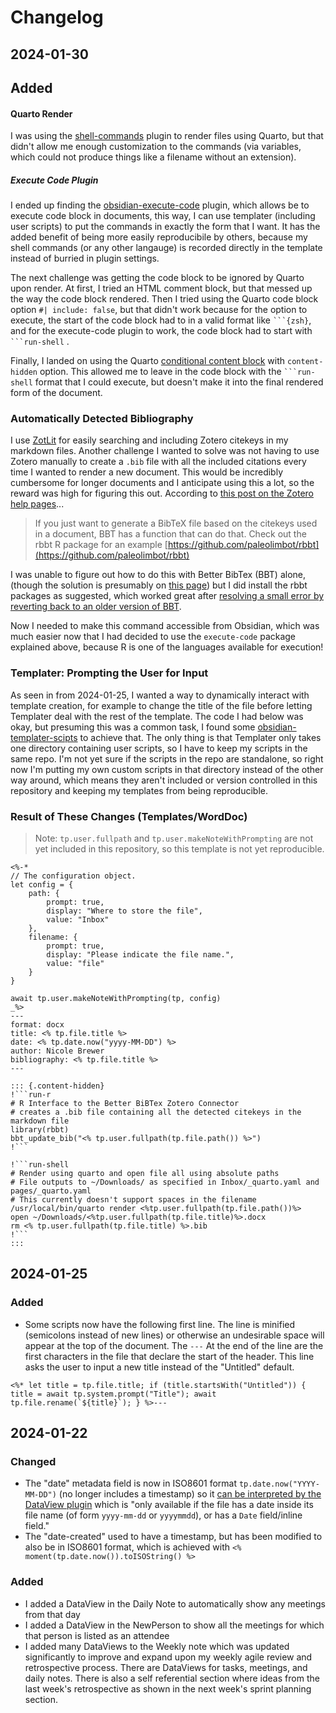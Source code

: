 # Changelog

## 2024-01-30

## Added 

#### Quarto Render

I was using the [shell-commands](https://github.com/Taitava/obsidian-shellcommands) plugin to render files using Quarto, but that didn't allow me enough customization to the commands (via variables, which could not produce things like a filename without an extension). 
##### Execute Code Plugin

I ended up finding the [obsidian-execute-code](https://github.com/twibiral/obsidian-execute-code) plugin, which allows be to execute code block in documents, this way, I can use templater (including user scripts) to put the commands in exactly the form that I want. It has the added benefit of being more easily reproducibile by others, because my shell commands (or any other langauge) is recorded directly in the template instead of burried in plugin settings.

The next challenge was getting the code block to be ignored by Quarto upon render. At first, I tried an HTML comment block, but that messed up the way the code block rendered. Then I tried using the Quarto code block option `#| include: false`, but that didn't work because for the option to execute, the start of the code block had to in a valid format like ` ```{zsh} `, and for the execute-code plugin to work, the code block had to start with ` ```run-shell ` . 

Finally, I landed on using the Quarto [conditional content block](https://quarto.org/docs/authoring/conditional.html#content-hidden) with `content-hidden` option. This allowed me to leave in the code block with the  ` ```run-shell ` format that I could execute, but doesn't make it into the final rendered form of the document.

### Automatically Detected Bibliography

I use [ZotLit](https://github.com/PKM-er/obsidian-zotlit) for easily searching and including Zotero citekeys in my markdown files. Another challenge I wanted to solve was not having to use Zotero manually to create a `.bib` file with all the included citations every time I wanted to render a new document. This would be incredibly cumbersome for longer documents and I anticipate using this a lot, so the reward was high for figuring this out. According to [this post on the Zotero help pages](https://forums.zotero.org/discussion/comment/409057/)...

> If you just want to generate a BibTeX file based on the citekeys used in a document, BBT has a function that can do that. Check out the rbbt R package for an example [https://github.com/paleolimbot/rbbt](https://github.com/paleolimbot/rbbt)

I was unable to figure out how to do this with Better BibTex (BBT) alone, (though the solution is presumably on [this page](https://retorque.re/zotero-better-bibtex/exporting/pandoc/)) but I did install the rbbt packages as suggested, which worked great after [resolving a small error by reverting back to an older version of BBT](https://github.com/paleolimbot/rbbt/issues/47). 

Now I needed to make this command accessible from Obsidian, which was much easier now that I had decided to use the `execute-code` package explained above, because R is one of the languages available for execution!

### Templater: Prompting the User for Input

As seen in from 2024-01-25, I wanted a way to dynamically interact with template creation, for example to change the title of the file before letting Templater deal with the rest of the template. The code I had below was okay, but presuming this was a common task, I found some [obsidian-templater-scipts](https://github.com/mihaiconstantin/obsidian-templater-scripts) to achieve that. The only thing is that Templater only takes one directory containing user scripts, so I have to keep my scripts in the same repo. I'm not yet sure if the scripts in the repo are standalone, so right now I'm putting my own custom scripts in that directory instead of the other way around, which means they aren't included or version controlled in this repository and keeping my templates from being reproducible. 

### Result of These Changes (Templates/WordDoc)

> Note: `tp.user.fullpath` and `tp.user.makeNoteWithPrompting` are not yet included in this repository, so this template is not yet reproducible.

```
<%-*
// The configuration object.
let config = {
	path: {
		prompt: true,
		display: "Where to store the file",
		value: "Inbox"
    },
    filename: {
	    prompt: true,
	    display: "Please indicate the file name.",
	    value: "file"
    }
}

await tp.user.makeNoteWithPrompting(tp, config)
_%>
---
format: docx
title: <% tp.file.title %>
date: <% tp.date.now("yyyy-MM-DD") %>
author: Nicole Brewer
bibliography: <% tp.file.title %>
---

::: {.content-hidden}
!```run-r
# R Interface to the Better BiBTex Zotero Connector
# creates a .bib file containing all the detected citekeys in the markdown file
library(rbbt)
bbt_update_bib("<% tp.user.fullpath(tp.file.path()) %>")
!```

!```run-shell
# Render using quarto and open file all using absolute paths
# File outputs to ~/Downloads/ as specified in Inbox/_quarto.yaml and pages/_quarto.yaml
# This currently doesn't support spaces in the filename 
/usr/local/bin/quarto render <%tp.user.fullpath(tp.file.path())%>
open ~/Downloads/<%tp.user.fullpath(tp.file.title)%>.docx
rm <% tp.user.fullpath(tp.file.title) %>.bib
!```
:::

```


## 2024-01-25

### Added

- Some scripts now have the following first line. The line is minified (semicolons instead of new lines) or otherwise an undesirable space will appear at the top of the document.  The `---` At the end of the line are the first characters in the file that declare the start of the header. This line asks the user to input a new title instead of the "Untitled" default. 

```
<%* let title = tp.file.title; if (title.startsWith("Untitled")) { title = await tp.system.prompt("Title"); await tp.file.rename(`${title}`); } %>---
```

## 2024-01-22

### Changed

- The "date" metadata field is now in ISO8601 format `tp.date.now("YYYY-MM-DD")` (no longer includes a timestamp) so it [can be interpreted by the DataView plugin](https://blacksmithgu.github.io/obsidian-dataview/annotation/types-of-metadata/) which is "only available if the file has a date inside its file name (of form `yyyy-mm-dd` or `yyyymmdd`), or has a `Date` field/inline field."
- The "date-created" used to have a timestamp, but has been modified to also be in ISO8601 format, which is achieved with `<% moment(tp.date.now()).toISOString() %>`

### Added

- I added a DataView in the Daily Note to automatically show any meetings from that day
- I added a DataView in the NewPerson to show all the meetings for which that person is listed as an attendee
- I added many DataViews to the Weekly note which was updated significantly to improve and expand upon my weekly agile review and retrospective process. There are DataViews for tasks, meetings, and daily notes. There is also a self referential section where ideas from the last week's retrospective as shown in the next week's sprint planning section.